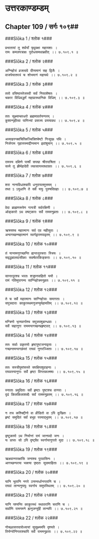 उत्तरकाण्डम्डम्
===============================


## Chapter 109  / सर्गः १०९##


###Slōka 1 / श्लोक १###


    प्रभातायां तु शर्वर्यां पृथुवक्षा महायशाः ।
    रामः कमलपत्राक्षः पुरोधसमथाब्रवीत् ।। ७.१०९.१ ॥


###Slōka 2 / श्लोक २###


    अग्निहोत्रं व्रजत्वग्रे दीप्यमानं सह द्विजैः ।
    वाजपेयातपत्रं च शोभमानं महापथे ।। ७.१०९.२ ॥


###Slōka 3 / श्लोक ३###


    ततो वसिष्ठस्तेजस्वी सर्वं निरवशेषतः ।
    चकार विधिवद्धर्मं महाप्रास्थानिकं विधिम् ।। ७.१०९.३ ॥


###Slōka 4 / श्लोक ४###


    ततः सूक्ष्माम्बरधरो ब्रह्ममावर्तयन्परम् ।
    कुशान्गृहीत्वा पाणिभ्यां प्रसज्य प्रययावथ ।। ७.१०९.४ ॥


###Slōka 5 / श्लोक ५###


    अव्याहरन्क्वचित्किञ्चिन्निश्चेष्टो निःसुखः पथि ।
    निर्जगाम गृहात्तस्माद्दीप्यमान इवांशुमान् ।। ७.१०९.५ ॥


###Slōka 6 / श्लोक ६###


    रामस्य दक्षिणे पार्श्वे सपद्मा श्रीरपाश्रिता ।
    सव्ये तु ह्रीर्महादेवी व्यवसायस्तथाग्रतः ।। ७.१०९.६ ॥


###Slōka 7 / श्लोक ७###


    शरा नानाविधाश्चापि धनुरायतमुत्तमम् ।
    तथा ऽ ऽयुधानि ते सर्वे ययुः पुरुषविग्रहाः ।। ७.१०९.७ ॥


###Slōka 8 / श्लोक ८###


    वेदा ब्राह्मणरूपेण गायत्री सर्वरक्षिणी ।
    ओङ्कारो ऽथ वषट्कारः सर्वे राममनुव्रताः ।। ७.१०९.८ ॥


###Slōka 9 / श्लोक ९###


    ऋषयश्च महात्मानः सर्व एव महीसुराः ।
    अन्वगच्छन्महात्मानं स्वर्गद्वारमपावृतम् ।। ७.१०९.९ ॥


###Slōka 10 / श्लोक १०###


    तं यान्तमनुगच्छन्ति ह्यन्तःपुरचराः स्त्रियः ।
    सवृद्धबालदासीकाः सवर्षवरकिङ्कराः ।। ७.१०९.१० ॥


###Slōka 11 / श्लोक ११###


    सान्तःपुरश्च भरतः शत्रुघ्नसहितो ययौ ।
    रामं गतिमुपागम्य साग्निहोत्रमनुव्रतः ।। ७.१०९.११ ॥


###Slōka 12 / श्लोक १२###


    ते च सर्वे महात्मानः साग्निहोत्राः समागताः ।
    सपुत्रदाराः काकुत्स्थमनुजग्मुर्महामतिम् ।। ७.१०९.१२ ॥


###Slōka 13 / श्लोक १३###


    मन्त्रिणो भृत्यवर्गाश्च सपुत्रपशुबान्धवाः ।
    सर्वे सहानुगा राममन्वगच्छन्प्रहृष्टवत् ।। ७.१०९.१३ ॥


###Slōka 14 / श्लोक १४###


    ततः सर्वाः प्रकृतयो हृष्टपुष्टजनावृताः ।
    गच्छन्तमन्वगछंस्तं राघवं गुणरञ्जिताः ।। ७.१०९.१४ ॥


###Slōka 15 / श्लोक १५###


    ततः सस्त्रीपुमांसस्ते सपक्षिपशुवाहनाः ।
    राघवस्यानुगाः सर्वे हृष्टा विगतकल्मषाः ।। ७.१०९.१५ ॥


###Slōka 16 / श्लोक १६###


    स्नाताः प्रमुदिताः सर्वे हृष्टाः पुष्टाश्च वानराः ।
    दृढं किलकिलाशब्दैः सर्वं राममनुव्रतम् ।। ७.१०९.१६ ॥


###Slōka 17 / श्लोक १७###


    न तत्र कश्चिद्दीनो वा व्रीडितो वा ऽपि दुःखितः ।
    हृष्टं समुदितं सर्वं बभूव परमाद्भुतम् ।। ७.१०९.१७ ॥


###Slōka 18 / श्लोक १८###


    द्रष्टुकामो ऽथ निर्यान्तं रामं जानपदो जनः ।
    यः प्राप्तः सो ऽपि दृष्ट्वैव स्वर्गायानुगतो मुदा ।। ७.१०९.१८ ॥


###Slōka 19 / श्लोक १९###


    ऋक्षवानररक्षांसि जनाश्च पुरवासिनः ।
    आगच्छन्परया भक्त्या पृष्ठतः सुसमाहिताः ।। ७.१०९.१९ ॥


###Slōka 20 / श्लोक २०###


    यानि भूतानि नगरे ऽप्यन्तर्धानगतानि च ।
    राघवं तान्यनुययुः स्वर्गाय समुपस्थितम् ।। ७.१०९.२० ॥


###Slōka 21 / श्लोक २१###


    यानि पश्यन्ति काकुत्स्थं स्थावराणि चराणि च ।
    सर्वाणि रामगमने ह्यनुजग्मुर्हि तान्यपि ।। ७.१०९.२१ ॥


###Slōka 22 / श्लोक २२###


    नोच्छ्वसत्तदयोध्यायां सुसूक्ष्ममपि दृश्यते ।
    तिर्यग्योनिगताश्चापि सर्वे राममनुव्रताः ।। ७.१०९.२२ ॥


